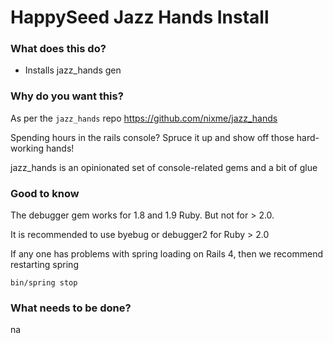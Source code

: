 HappySeed Jazz Hands Install
====================

### What does this do?

* Installs jazz_hands gen

### Why do you want this?

As per the `jazz_hands` repo https://github.com/nixme/jazz_hands

Spending hours in the rails console? Spruce it up and show off those hard-working hands!

jazz_hands is an opinionated set of console-related gems and a bit of glue

### Good to know

The debugger gem works for 1.8 and 1.9 Ruby. But not for > 2.0.

It is recommended to use byebug or debugger2 for Ruby > 2.0

If any one has problems with spring loading on Rails 4, then we recommend restarting spring

```
bin/spring stop
```

### What needs to be done?

na
